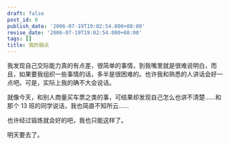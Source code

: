 ```yaml
---
draft: false
post_id: 0
publish_date: '2006-07-19T19:02:54.000+08:00'
revise_date: '2006-07-19T19:02:54.000+08:00'
tags: []
title: 我的弱点
---
```


我发现自己交际能力真的有点差，很简单的事情，到我嘴里就是很难说明白，而且，如果要我组织一些事情的话，多半是很困难的。也许我和熟悉的人讲话会好一点吧。可是，实际上我的确不大会说话。

就像今天，和别人商量买车票之类的事，可结果却发现自己怎么也讲不清楚……和那个 13 班的同学说话，我也简直不知所云……

也许经过锻炼就会好的吧，我也只能这样了。

明天要去了。
